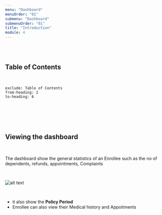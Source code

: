 ```yaml
---
menu: "Dashboard"
menuOrder: "01"
submenu: "Dashboard"
submenuOrder: "01"
title: "Introduction"
module: 4
---
```


<br />
<br />

## Table of Contents

<br />

```toc
exclude: Table of Contents
from-heading: 2
to-heading: 6
```

<br />
<br />
<br />
<br />


## Viewing the dashboard

<br />

The dashboard show the general statistics of an Enrollee such as the no of dependents, refunds, appointments, Complaints


<br />

  ![alt text](/images/enrolleedashboard.png "Title")

<br />

* it also show the  **Policy Period**
* Enrollee can also view their Medical history and Appoitments

<br />
<br />



